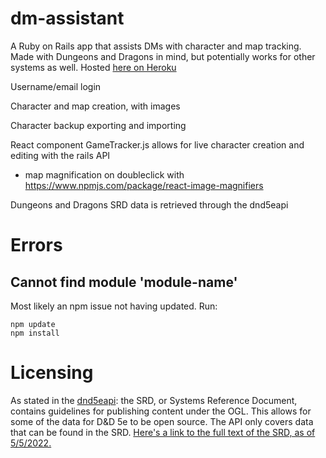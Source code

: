 # dm-assistant

A Ruby on Rails app that assists DMs with character and map tracking. Made with Dungeons and Dragons in mind, but potentially works for other systems as well. Hosted [here on Heroku](https://fierce-wave-86598.herokuapp.com/)

Username/email login

Character and map creation, with images

Character backup exporting and importing

React component GameTracker.js allows for live character creation and editing with the rails API
  - map magnification on doubleclick with https://www.npmjs.com/package/react-image-magnifiers

Dungeons and Dragons SRD data is retrieved through the dnd5eapi



# Errors

## Cannot find module 'module-name'

Most likely an npm issue not having updated. Run:
```
npm update
npm install
```

# Licensing 

As stated in the [dnd5eapi](https://www.dnd5eapi.co/docs/#overview--faq): the SRD, or Systems Reference Document, contains guidelines for publishing content under the OGL. This allows for some of the data for D&D 5e to be open source. The API only covers data that can be found in the SRD. [Here's a link to the full text of the SRD, as of 5/5/2022.](https://media.wizards.com/2016/downloads/DND/SRD-OGL_V5.1.pdf)
